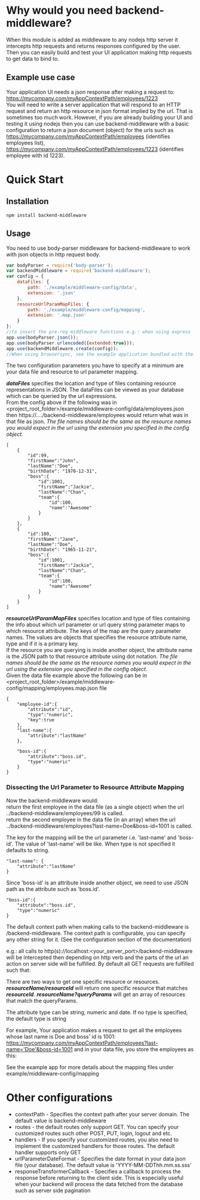 # Why would you need backend-middleware?

When this module is added as middleware to any nodejs http server it intercepts http requests and returns responses configured by the user. Then you can easily build and test your UI application making http requests to get data to bind to.  

## Example use case

Your application UI needs a json response after making a request to: https://mycompany.com/myAppContextPath/employees/1223  
You will need to write a server application that will respond to an HTTP request and return an http resource in json format implied by the url. That is sometimes too much work. However, if you are already building your UI and testing it using nodejs then you can use backend-middleware with a basic configuration to return a json document (object) for the urls such as  https://mycompany.com/myAppContextPath/employees (identifies employees list), https://mycompany.com/myAppContextPath/employees/1223 (identifies employee with id 1223).


# Quick Start

## Installation

```
npm install backend-middleware
```

## Usage

You need to use body-parser middleware for backend-middleware to work with json objects in http request body.

```javascript
var bodyParser = require('body-parser');
var backendMiddleware = require('backend-middleware');
var config = {
    dataFiles: {
        path: './example/middleware-config/data',
        extension: '.json'
    },
    resourceUrlParamMapFiles: {
        path: './example/middleware-config/mapping',
        extension: '.map.json'
    }
};
//to insert the pre-req middleware functions e.g.: when using express
app.use(bodyParser.json());
app.use(bodyParser.urlencoded({extended:true}));
app.use(backendMiddleware.create(config));
//When using browsersync, see the example application bundled with the project. (see the server.js under example/server folder)
````
The two configuration parameters you have to specify at a minimum are your data file and resource to url parameter mapping.  

_**dataFiles**_ specifies the location and type of files containing resource representations in JSON. The dataFiles can be viewed as your database which can be queried by the url expressions.    
From the config above if the following was in <project_root_folder>/example/middleware-config/data/employees.json then https://..../backend-middleware/employees would return what was in that file as json. _The file names should be the same as the resource names you would expect in the url using the extension you specified in the config object._  
```
[
    {
        "id":99,
        "firstName":"John",
        "lastName":"Doe",
        "birthDate": "1970-12-31",
        "boss":{
            "id":1001,
            "firstName":"Jackie",
            "lastName":"Chan",
            "team":{
                "id":100,
                "name":"Awesome"
            }
        }
    },
    {
        "id":100,
        "firstName":"Jane",
        "lastName":"Doe",
        "birthDate": "1965-11-21",
        "boss":{
            "id":1001,
            "firstName":"Jackie",
            "lastName":"Chan",
            "team":{
                "id":100,
                "name":"Awesome"
            }
        }
    }
]
```

_**resourceUrlParamMapFiles**_ specifies location and type of files containing the info about which url parameter or url query string parameter maps to which resource attribute. The keys of the map are the query parameter names. The values are objects that specifies the resource attribute name, type and if it is a primary key.   
If the resource you are querying is inside another object, the attribute name is the JSON path to that resource attribute using dot notation. _The file names should be the same as the resource names you would expect in the url using the extension you specified in the config object._  
Given the data file example above the following can be in <project_root_folder>/example/middleware-config/mapping/employees.map.json file
```
{
    "employee-id":{
        "attribute":"id",
        "type":"numeric",
        "key":true
    },
    "last-name":{
        "attribute":"lastName"
    },
   
    "boss-id":{
        "attribute":"boss.id",
        "type":"numeric"
    }
}
```  

### Dissecting the Url Parameter to Resource Attribute Mapping
Now the backend-middleware would:  
return the first employee in the data file (as a single object) when the url ../backend-middleware/employees/99 is called.  
return the second employee in the data file (in an array) when the url ../backend-middleware/employees?last-name=Doe&boss-id=1001 is called.


The key for the mapping will be the url parameter i.e. 'last-name' and 'boss-id'. The value of 'last-name' will be like. When type is not specified it defaults to string. 
```
"last-name": {
    "attribute":"lastName"
}
```
Since 'boss-id' is an attribute inside another object, we need to use JSON path as the attribute such as 'boss.id'.  
```
"boss-id":{
    "attribute":"boss.id",
    "type":"numeric"
}
```


The default context path when making calls to the backend-middleware is /backend-middleware. The context path is configurable, you can specify any other string for it. (See the configuration section of the documentation)

e.g.: all calls to http(s)://localhost:<your_server_port>/backend-middleware will be intercepted then depending on http verb and the parts of the url an action on server side will be fulfilled. By default all GET requests are fulfilled such that:




There are two ways to get one specific resource or resources. _**resourceName/resourceId**_ will return one specific resource that matches _**resourceId**_. _**resourceName?queryParams**_ will get an array of resources that match the queryParams.


The attribute type can be string, numeric and date. If no type is specified, the default type is string

For example, Your application makes a request to get all the employees whose last name is Doe and boss' id is 1001: https://mycompany.com/myAppContextPath/employees?last-name='Doe'&boss-id=1001
and in your data file, you store the employees as this:




See the example app for more details about the mapping files under example/middleware-config/mapping

# Other configurations

* contextPath - Specifies the context path after your server domain. The default value is backend-middleware
* routes - the default routes only support GET. You can specify your customized routes such other POST, PUT, login, logout and etc.
* handlers - If you specify your customized routes, you also need to implement the customized handlers for those routes. The default handler supports only GET
* urlParameterDateFormat - Specifies the date format in your data json file (your database). The default value is 'YYYY-MM-DDThh.mm.ss.sss'
* responseTransformerCallback - Specifies a callback to process the response before returning to the client side. This is especially useful when your backend will process the data fetched from the database such as server side pagination
